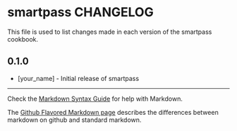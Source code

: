 smartpass CHANGELOG
===================

This file is used to list changes made in each version of the smartpass cookbook.

0.1.0
-----
- [your_name] - Initial release of smartpass

- - -
Check the [Markdown Syntax Guide](http://daringfireball.net/projects/markdown/syntax) for help with Markdown.

The [Github Flavored Markdown page](http://github.github.com/github-flavored-markdown/) describes the differences between markdown on github and standard markdown.
